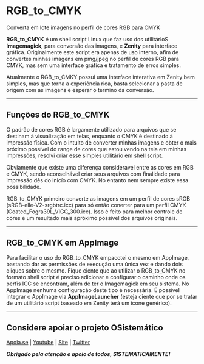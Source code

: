 # RGB_to_CMYK
Converta em lote imagens no perfil de cores RGB para CMYK

**RGB_to_CMYK** é um shell script Linux que faz uso dos utilitárioS **Imagemagick**, para conversão das imagens, e **Zenity** para interface gráfica.
Originalmente este script era apenas de uso interno, afim de convertes minhas imagens em pmg/jpeg no perfil de cores RGB para CMYK, mas sem uma interface gráfica e tratamento de erros simples.

Atualmente o RGB_to_CMKY possui uma interface interativa em Zenity bem simples, mas que torna a experiência rica, basta selecionar a pasta de origem com as imagens e esperar o termino da conversão.

***

## Funções do RGB_to_CMYK
O padrão de cores RGB é largamente utilizado para arquivos que se destinam à visualização em telas, enquanto o CMYK é destinado à impressão física. Com o intuito de converter minhas imagens e obter o mais próximo possível do range de cores que estou vendo na tela em minhas impressões, resolvi criar esse simples utilitário em shell script.

Obviamente que existe uma diferença consideravel entre as cores em RGB e CMYK, sendo aconselhável criar seus arquivos com finalidade para impressão dês do inicío com CMYK. No entanto nem sempre existe essa possibilidade.

RGB_to_CMYK primeiro converte as imagens em um perfil de cores sRGB (sRGB-elle-V2-srgbtrc.icc) para só então conerter para um perfil CMYK (Coated_Fogra39L_VIGC_300.icc). Isso é feito para melhor controle de cores e um resultado mais apróximo possível dos arquivos originais.

***

## RGB_to_CMYK em AppImage
Para facilitar o uso do RGB_to_CMYK empacotei o mesmo em AppImage, bastando dar as permissões de execução uma única vez e dando dois cliques sobre o mesmo. Fique ciente que ao utilizar o RGB_to_CMYK no formato shell script é preciso adicionar e configurar o caminho onde os perfis ICC se encontram, além de ter o Imagemagick em seu sistema. No AppImage nenhuma configuração deste tipo é necessária. É possível integrar o AppImage via **AppImageLauncher** (esteja ciente que por se tratar de um utilitário script baseado em Zenity terá um ícone genérico).

***

## Considere apoiar o projeto OSistemático

[Apoia.se](https://apoia.se/osistematico) |
[Youtube](https://www.youtube.com/OSistematico) |
[Site](http://www.osistematico.com.br/) |
[Twitter](https://twitter.com/henriquead7)

***Obrigado pela atenção e apoio de todos, SISTEMATICAMENTE!***

